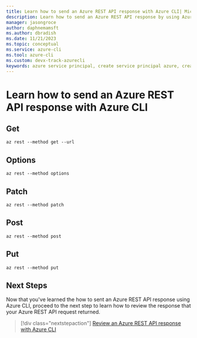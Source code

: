 ```yaml
---
title: Learn how to send an Azure REST API response with Azure CLI| Microsoft Docs
description: Learn how to send an Azure REST API response by using Azure Command Line (CLI).
manager: jasongroce
author: daphnemamsft
ms.author: dbradish
ms.date: 11/21/2023
ms.topic: conceptual
ms.service: azure-cli
ms.tool: azure-cli
ms.custom: devx-track-azurecli
keywords: azure service principal, create service principal azure, create service principal azure cli
---
```


# Learn how to send an Azure REST API response with Azure CLI

## Get

```azurecli-interactive
az rest --method get --url 
```

## Options

```azurecli-interactive
az rest --method options 
```

## Patch

```azurecli-interactive
az rest --method patch
```

## Post

```azurecli-interactive
az rest --method post
```

## Put

```azurecli-interactive
az rest --method put
```

## Next Steps

Now that you've learned the how to sent an Azure REST API response using Azure CLI, proceed to the next step to learn how to review the response that your Azure REST API request returned.

> [!div class="nextstepaction"]
> [ Review an Azure REST API response with Azure CLI](./azure-cli-rest-tutorial-4.md)